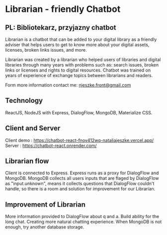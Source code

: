 # Librarian - friendly Chatbot

## PL: Bibliotekarz, przyjazny chatbot

Librarian is a chatbot that can be added to your digital library as a friendly adviser that helps users to get to know more about your digital assets, licenses, broken links issues, and more.

Librarian was created by a librarian who helped users of libraries and digital libraries through many years with problems such as: search issues, broken links or licenses and rights to digital resources. Chatbot was trained on years of experience of exchange topics between librarians and readers.

Form more information contact me: njeszke.front@gmail.com

## Technology
ReactJS, NodeJS with Express, DialogFlow, MongoDB, Materialize CSS.

## Client and Server
Client demo : https://chatbot-react-fnov412wq-nataliajeszke.vercel.app/
Server : https://chatbot-react.onrender.com/ 

## Librarian flow
Client is connected to Express.
Express runs as a proxy for DialogFlow and MongoDB.
MongoDB collects all users inputs that are flaged by DialogFlow as "input.unknown", means it collects questions that DialogFlow couldn't handle, so there is a room and solution for improvement for our Librarian.

## Improvement of Librarian
More information provided to DialogFlow about q and a.
Build ability for the long chat.
Creating more natural chatting experience.
When MongoDB is not enough, try another database storage.

